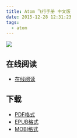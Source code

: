 ```yaml
---
title: Atom 飞行手册 中文版
date: 2015-12-28 12:31:23
tags:
  - atom
---
```


![](https://ek8whxe.cloudimg.io/s/width/226/https://www.gitbook.com/cover/book/wizardforcel/atom-flight-manual-zh-cn.jpg)

<!--more-->

## 在线阅读 ##

+ [在线阅读](https://www.gitbook.com/book/wizardforcel/atom-flight-manual-zh-cn/details)

## 下载 ##

+ [PDF格式](https://www.gitbook.com/download/pdf/book/wizardforcel/atom-flight-manual-zh-cn)
+ [EPUB格式](https://www.gitbook.com/download/epub/book/wizardforcel/atom-flight-manual-zh-cn)
+ [MOBI格式](https://www.gitbook.com/download/mobi/book/wizardforcel/atom-flight-manual-zh-cn)